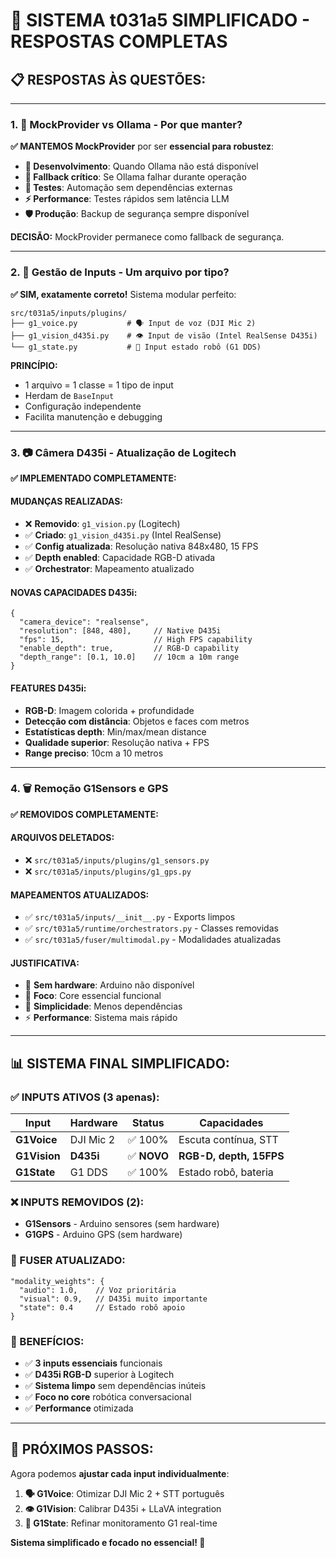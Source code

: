 # 🎯 SISTEMA t031a5 SIMPLIFICADO - RESPOSTAS COMPLETAS

## 📋 **RESPOSTAS ÀS QUESTÕES:**

---

### **1. 🤖 MockProvider vs Ollama - Por que manter?**

**✅ MANTEMOS MockProvider** por ser **essencial para robustez**:

- **🔧 Desenvolvimento**: Quando Ollama não está disponível
- **🚨 Fallback crítico**: Se Ollama falhar durante operação
- **🧪 Testes**: Automação sem dependências externas
- **⚡ Performance**: Testes rápidos sem latência LLM
- **🛡️ Produção**: Backup de segurança sempre disponível

**DECISÃO:** MockProvider permanece como fallback de segurança.

---

### **2. 📁 Gestão de Inputs - Um arquivo por tipo?**

**✅ SIM, exatamente correto!** Sistema modular perfeito:

```
src/t031a5/inputs/plugins/
├── g1_voice.py           # 🗣️ Input de voz (DJI Mic 2)
├── g1_vision_d435i.py    # 👁️ Input de visão (Intel RealSense D435i)  
└── g1_state.py           # 🤖 Input estado robô (G1 DDS)
```

**PRINCÍPIO:** 
- 1 arquivo = 1 classe = 1 tipo de input
- Herdam de `BaseInput`
- Configuração independente
- Facilita manutenção e debugging

---

### **3. 📷 Câmera D435i - Atualização de Logitech**

**✅ IMPLEMENTADO COMPLETAMENTE:**

#### **MUDANÇAS REALIZADAS:**
- ❌ **Removido**: `g1_vision.py` (Logitech)
- ✅ **Criado**: `g1_vision_d435i.py` (Intel RealSense)
- ✅ **Config atualizada**: Resolução nativa 848x480, 15 FPS
- ✅ **Depth enabled**: Capacidade RGB-D ativada
- ✅ **Orchestrator**: Mapeamento atualizado

#### **NOVAS CAPACIDADES D435i:**
```json5
{
  "camera_device": "realsense",
  "resolution": [848, 480],     // Native D435i
  "fps": 15,                    // High FPS capability  
  "enable_depth": true,         // RGB-D capability
  "depth_range": [0.1, 10.0]    // 10cm a 10m range
}
```

#### **FEATURES D435i:**
- **RGB-D**: Imagem colorida + profundidade
- **Detecção com distância**: Objetos e faces com metros
- **Estatísticas depth**: Min/max/mean distance
- **Qualidade superior**: Resolução nativa + FPS
- **Range preciso**: 10cm a 10 metros

---

### **4. 🗑️ Remoção G1Sensors e GPS**

**✅ REMOVIDOS COMPLETAMENTE:**

#### **ARQUIVOS DELETADOS:**
- ❌ `src/t031a5/inputs/plugins/g1_sensors.py`
- ❌ `src/t031a5/inputs/plugins/g1_gps.py`

#### **MAPEAMENTOS ATUALIZADOS:**
- ✅ `src/t031a5/inputs/__init__.py` - Exports limpos
- ✅ `src/t031a5/runtime/orchestrators.py` - Classes removidas
- ✅ `src/t031a5/fuser/multimodal.py` - Modalidades atualizadas

#### **JUSTIFICATIVA:**
- 🚫 **Sem hardware**: Arduino não disponível
- 🎯 **Foco**: Core essencial funcional
- 🧹 **Simplicidade**: Menos dependências
- ⚡ **Performance**: Sistema mais rápido

---

## 📊 **SISTEMA FINAL SIMPLIFICADO:**

### **✅ INPUTS ATIVOS (3 apenas):**

| Input | Hardware | Status | Capacidades |
|-------|----------|--------|-------------|
| **G1Voice** | DJI Mic 2 | ✅ 100% | Escuta contínua, STT |
| **G1Vision** | **D435i** | ✅ **NOVO** | **RGB-D, depth, 15FPS** |
| **G1State** | G1 DDS | ✅ 100% | Estado robô, bateria |

### **❌ INPUTS REMOVIDOS (2):**
- **G1Sensors** - Arduino sensores (sem hardware)
- **G1GPS** - Arduino GPS (sem hardware)

### **🔧 FUSER ATUALIZADO:**
```json5
"modality_weights": {
  "audio": 1.0,    // Voz prioritária
  "visual": 0.9,   // D435i muito importante 
  "state": 0.4     // Estado robô apoio
}
```

### **🎯 BENEFÍCIOS:**
- ✅ **3 inputs essenciais** funcionais
- ✅ **D435i RGB-D** superior à Logitech
- ✅ **Sistema limpo** sem dependências inúteis
- ✅ **Foco no core** robótica conversacional
- ✅ **Performance** otimizada

---

## 🚀 **PRÓXIMOS PASSOS:**

Agora podemos **ajustar cada input individualmente**:

1. **🗣️ G1Voice**: Otimizar DJI Mic 2 + STT português
2. **👁️ G1Vision**: Calibrar D435i + LLaVA integration
3. **🤖 G1State**: Refinar monitoramento G1 real-time

**Sistema simplificado e focado no essencial! 🎯**
